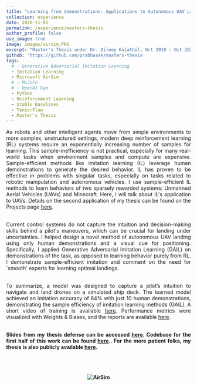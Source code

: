 ```yaml
---
title: "Learning from demonstrations: Applications to Autonomous UAV Landing and Minecraft"
collection: experience
date: 2020-11-01
permalink: /experience/masters-thesis
author_profile: false
use_image: true
image: images/airsim.PNG
excerpt: "Master's Thesis under Dr. Dileep Kalathil, Oct 2019 - Oct 2020."
github: 'https://github.com/prabhasak/masters-thesis'
tags:
  # - Generative Adversarial Imitation Learning
  - Imitation Learning
  - Microsoft AirSim
  # - MuJoCo
  # - OpenAI Gym
  - Python
  - Reinforcement Learning
  - Stable Baselines
  - TensorFlow
  - Master's Thesis
---
```


<!-- Abstract -->
<!-- ====== -->

<div style="text-align: justify">

As robots and other intelligent agents move from simple environments to more complex, unstructured settings, modern deep reinforcement learning (RL) systems require an exponentially increasing number of samples for learning. This sample-inefficiency is not practical, especially for many real-world tasks when environment samples and compute are expensive. Sample-efficient methods like imitation learning (IL) leverage human demonstrations to generate the desired behavior. IL has proven to be effective in problems with singular tasks, especially on tasks related to robotic manipulation and autonomous vehicles. I use sample-efficient IL methods to learn behaviors of two sparsely rewarded systems: Unmanned Aerial Vehicles (UAVs) and Minecraft. Here, I will talk about IL's application to UAVs. Details on the second application of my thesis can be found on the Projects page <a href="http://prabhasak.github.io/projects/minecraft">here</a>. <br><br>

Current control systems do not capture the intuition and decision-making skills behind a pilot's maneuvers, which can be crucial for landing under uncertainties. I helped design a novel method of autonomous UAV landing using only human demonstrations and a visual cue for positioning. Specifically, I applied Generative Adversarial Imitation Learning (GAIL) on demonstrations of the task, as opposed to learning behavior purely from RL. I demonstrate sample-efficient imitation and comment on the need for `smooth' experts for learning optimal landings. <br><br>

To summarize, a model was designed to capture a pilot’s intuition to navigate and land drones on a simulated ship deck. The learned model achieved an imitation accuracy of 84% with just 10 human demonstrations, demonstrating the sample efficiency of imitation learning methods (GAIL). A short video of training is available <a href="https://youtu.be/oj4y8GOq4gk">here</a>. Performance metrics were visualized with Weights & Biases, and the reports are available <a href="https://wandb.ai/prabhasak/masters-thesis/reportlist?workspace=user-prabhasak">here</a>. <br><br>

<b> Slides from my thesis defense can be accessed <a href="https://prabhasak.github.io/files/Masters_Thesis_Prabhasa_Kalkur_Slides.pdf">here</a>. Codebase for the first half of this work can be found <a href="https://github.com/prabhasak/masters-thesis">here</a>.<b>. For the more patient folks, my thesis is also publicly available <a href="https://prabhasak.github.io/files/Masters_Thesis_Prabhasa_Kalkur.pdf">here</a>. <br><br> <br><br>


<!-- </div> -->

<!-- <figure>
  <img src="https://prabhasak.github.io/files/AirSim.gif" alt="AirSim" width=100/>
  <figcaption>Autonomous UAV navigation and landing in Microsoft AirSim.</figcaption>
</figure> -->

<p align="center">
<img src="https://prabhasak.github.io/files/AirSim.gif" alt="AirSim"/>
</p>